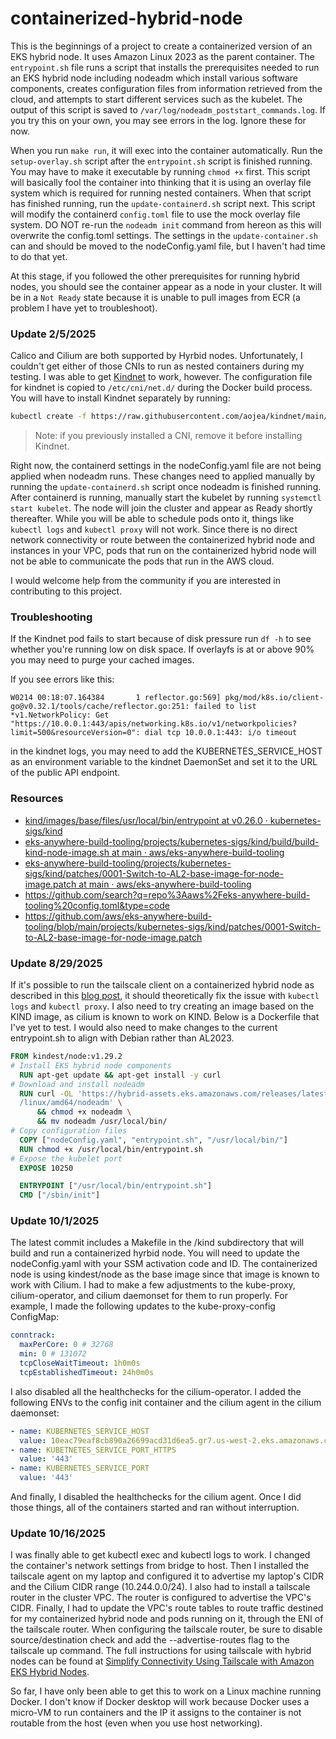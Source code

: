 # containerized-hybrid-node
This is the beginnings of a project to create a containerized version of an EKS hybrid node. It uses Amazon Linux 2023 as the parent container. The `entrypoint.sh` file runs a script that installs the prerequisites needed to run an EKS hybrid node including nodeadm which install various software components, creates configuration files from information retrieved from the cloud, and attempts to start different services such as the kubelet. The output of this script is saved to `/var/log/nodeadm_poststart_commands.log`. If you try this on your own, you may see errors in the log. Ignore these for now.

When you run `make run`, it will exec into the container automatically. Run the `setup-overlay.sh` script after the `entrypoint.sh` script is finished running. You may have to make it executable by running `chmod +x` first. This script will basically fool the container into thinking that it is using an overlay file system which is required for running nested containers. When that script has finished running, run the `update-containerd.sh` script next. This script will modify the containerd `config.toml` file to use the mock overlay file system. DO NOT re-run the `nodeadm init` command from hereon as this will overwrite the config.toml settings. The settings in the `update-container.sh` can and should be moved to the nodeConfig.yaml file, but I haven't had time to do that yet. 

At this stage, if you followed the other prerequisites for running hybrid nodes, you should see the container appear as a node in your cluster. It will be in a `Not Ready` state because it is unable to pull images from ECR (a problem I have yet to troubleshoot). 

### Update 2/5/2025
Calico and Cilium are both supported by Hyrbid nodes. Unfortunately, I couldn't get either of those CNIs to run as nested containers during my testing. I was able to get [Kindnet](https://kindnet.es/docs/) to work, however. The configuration file for kindnet is copied to `/etc/cni/net.d/` during the Docker build process. You will have to install Kindnet separately by running:

```bash
kubectl create -f https://raw.githubusercontent.com/aojea/kindnet/main/install-kindnet.yaml
```

> Note: if you previously installed a CNI, remove it before installing Kindnet. 

Right now, the containerd settings in the nodeConfig.yaml file are not being applied when nodeadm runs. These changes need to applied manually by running the `update-containerd.sh` script once nodeadm is finished running. After containerd is running, manually start the kubelet by running `systemctl start kubelet`. The node will join the cluster and appear as Ready shortly thereafter. While you will be able to schedule pods onto it, things like `kubectl logs` and `kubectl proxy` will not work. Since there is no direct network connectivity or route between the containerized hybrid node and instances in your VPC, pods that run on the containerized hybrid node will not be able to communicate the pods that run in the AWS cloud.  

I would welcome help from the community if you are interested in contributing to this project. 

### Troubleshooting
If the Kindnet pod fails to start because of disk pressure run `df -h` to see whether you're running low on disk space. If overlayfs is at or above 90% you may need to purge your cached images.

If you see errors like this: 
```
W0214 00:18:07.164384       1 reflector.go:569] pkg/mod/k8s.io/client-go@v0.32.1/tools/cache/reflector.go:251: failed to list *v1.NetworkPolicy: Get "https://10.0.0.1:443/apis/networking.k8s.io/v1/networkpolicies?limit=500&resourceVersion=0": dial tcp 10.0.0.1:443: i/o timeout
```
in the kindnet logs, you may need to add the KUBERNETES_SERVICE_HOST as an environment variable to the kindnet DaemonSet and set it to the URL of the public API endpoint. 

### Resources
- [kind/images/base/files/usr/local/bin/entrypoint at v0.26.0 · kubernetes-sigs/kind](https://github.com/kubernetes-sigs/kind/blob/v0.26.0/images/base/files/usr/local/bin/entrypoint)
- [eks-anywhere-build-tooling/projects/kubernetes-sigs/kind/build/build-kind-node-image.sh at main · aws/eks-anywhere-build-tooling](https://github.com/aws/eks-anywhere-build-tooling/blob/main/projects/kubernetes-sigs/kind/build/build-kind-node-image.sh)
- [eks-anywhere-build-tooling/projects/kubernetes-sigs/kind/patches/0001-Switch-to-AL2-base-image-for-node-image.patch at main · aws/eks-anywhere-build-tooling](https://github.com/aws/eks-anywhere-build-tooling/blob/main/projects/kubernetes-sigs/kind/patches/0001-Switch-to-AL2-base-image-for-node-image.patch)
- https://github.com/search?q=repo%3Aaws%2Feks-anywhere-build-tooling%20config.toml&type=code
- https://github.com/aws/eks-anywhere-build-tooling/blob/main/projects/kubernetes-sigs/kind/patches/0001-Switch-to-AL2-base-image-for-node-image.patch

### Update 8/29/2025
If it's possible to run the tailscale client on a containerized hybrid node as described in this [blog post](https://aws.amazon.com/blogs/containers/simplify-network-connectivity-using-tailscale-with-amazon-eks-hybrid-nodes/), it should theoretically fix the issue with `kubectl logs` and `kubectl proxy`. I also need to try creating an image based on the KIND image, as cilium is known to work on KIND. Below is a Dockerfile that I've yet to test. I would also need to make changes to the current entrypoint.sh to align with Debian rather than AL2023. 

```Dockerfile
FROM kindest/node:v1.29.2
# Install EKS hybrid node components
  RUN apt-get update && apt-get install -y curl
# Download and install nodeadm
  RUN curl -OL 'https://hybrid-assets.eks.amazonaws.com/releases/latest/bin
  /linux/amd64/nodeadm' \
      && chmod +x nodeadm \
      && mv nodeadm /usr/local/bin/
# Copy configuration files
  COPY ["nodeConfig.yaml", "entrypoint.sh", "/usr/local/bin/"]
  RUN chmod +x /usr/local/bin/entrypoint.sh
# Expose the kubelet port
  EXPOSE 10250

  ENTRYPOINT ["/usr/local/bin/entrypoint.sh"]
  CMD ["/sbin/init"]
```

### Update 10/1/2025
The latest commit includes a Makefile in the /kind subdirectory that will build and run a containerized hyrbid node. You will need to update the nodeConfig.yaml with your SSM activation code and ID. The containerized node is using kindest/node as the base image since that image is known to work with Cilium. I had to make a few adjustments to the kube-proxy, cilium-operator, and cilium daemonset for them to run properly. For example, I made the following updates to the kube-proxy-config ConfigMap:

```yaml
conntrack:
  maxPerCore: 0 # 32768
  min: 0 # 131072
  tcpCloseWaitTimeout: 1h0m0s
  tcpEstablishedTimeout: 24h0m0s
```

I also disabled all the healthchecks for the cilium-operator. I added the following ENVs to the config init container and the cilium agent in the cilium daemonset: 

```yaml
- name: KUBERNETES_SERVICE_HOST
  value: 10eac79eaf8cb890a26699acd31d6ea5.gr7.us-west-2.eks.amazonaws.com
- name: KUBETNETES_SERVICE_PORT_HTTPS
  value: '443'
- name: KUBERNETES_SERVICE_PORT
  value: '443'
```

And finally, I disabled the healthchecks for the cilium agent. Once I did those things, all of the containers started and ran without interruption. 

### Update 10/16/2025
I was finally able to get kubectl exec and kubectl logs to work. I changed the container's network settings from bridge to host. Then I installed the tailscale agent on my laptop and configured it to advertise my laptop's CIDR and the Cilium CIDR range (10.244.0.0/24). I also had to install a tailscale router in the cluster VPC. The router is configured to advertise the VPC's CIDR. Finally, I had to update the VPC's route tables to route traffic destined for my containerized hybrid node and pods running on it, through the ENI of the tailscale router. When configuring the tailscale router, be sure to disable source/destination check and add the --advertise-routes flag to the tailscale up command. The full instructions for using tailscale with hybrid nodes can be found at [Simplify Connectivity Using Tailscale with Amazon EKS Hybrid Nodes](https://aws.amazon.com/blogs/containers/simplify-network-connectivity-using-tailscale-with-amazon-eks-hybrid-nodes/).

So far, I have only been able to get this to work on a Linux machine running Docker. I don't know if Docker desktop will work because Docker uses a micro-VM to run containers and the IP it assigns to the container is not routable from the host (even when you use host networking). 